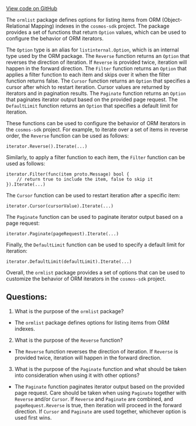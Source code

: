 [View code on GitHub](https://github.com/cosmos/cosmos-sdk.git/orm/model/ormlist/options.go)

The `ormlist` package defines options for listing items from ORM (Object-Relational Mapping) indexes in the `cosmos-sdk` project. The package provides a set of functions that return `Option` values, which can be used to configure the behavior of ORM iterators. 

The `Option` type is an alias for `listinternal.Option`, which is an internal type used by the ORM package. The `Reverse` function returns an `Option` that reverses the direction of iteration. If `Reverse` is provided twice, iteration will happen in the forward direction. The `Filter` function returns an `Option` that applies a filter function to each item and skips over it when the filter function returns false. The `Cursor` function returns an `Option` that specifies a cursor after which to restart iteration. Cursor values are returned by iterators and in pagination results. The `Paginate` function returns an `Option` that paginates iterator output based on the provided page request. The `DefaultLimit` function returns an `Option` that specifies a default limit for iteration. 

These functions can be used to configure the behavior of ORM iterators in the `cosmos-sdk` project. For example, to iterate over a set of items in reverse order, the `Reverse` function can be used as follows:

```
iterator.Reverse().Iterate(...)
```

Similarly, to apply a filter function to each item, the `Filter` function can be used as follows:

```
iterator.Filter(func(item proto.Message) bool {
    // return true to include the item, false to skip it
}).Iterate(...)
```

The `Cursor` function can be used to restart iteration after a specific item:

```
iterator.Cursor(cursorValue).Iterate(...)
```

The `Paginate` function can be used to paginate iterator output based on a page request:

```
iterator.Paginate(pageRequest).Iterate(...)
```

Finally, the `DefaultLimit` function can be used to specify a default limit for iteration:

```
iterator.DefaultLimit(defaultLimit).Iterate(...)
```

Overall, the `ormlist` package provides a set of options that can be used to customize the behavior of ORM iterators in the `cosmos-sdk` project.
## Questions: 
 1. What is the purpose of the `ormlist` package?
- The `ormlist` package defines options for listing items from ORM indexes.

2. What is the purpose of the `Reverse` function?
- The `Reverse` function reverses the direction of iteration. If `Reverse` is provided twice, iteration will happen in the forward direction.

3. What is the purpose of the `Paginate` function and what should be taken into consideration when using it with other options?
- The `Paginate` function paginates iterator output based on the provided page request. Care should be taken when using `Paginate` together with `Reverse` and/or `Cursor`. If `Reverse` and `Paginate` are combined, and `pageRequest.Reverse` is true, then iteration will proceed in the forward direction. If `Cursor` and `Paginate` are used together, whichever option is used first wins.